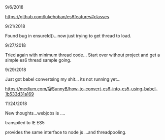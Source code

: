 
9/6/2018

https://github.com/lukehoban/es6features#classes

9/21/2018

Found bug in ensureId()...now just trying to get thread to load.

9/27/2018

Tried again with minimum thread code...
Start over without project and get a simple es6 thread sample going.

9/29/2018

Just got babel convertsing my shit...
its not running yet...

https://medium.com/@SunnyB/how-to-convert-es6-into-es5-using-babel-1b533d31a169

11/24/2018

New thoughts...webjobs is ....

transpiled to IE ES5

provides the same interface to node js ...and threadpooling.
